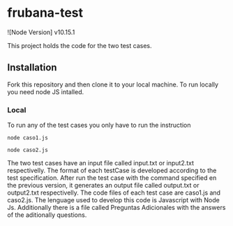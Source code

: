 # frubana-test

![Node Version] v10.15.1

This project holds the code for the two test cases.

## Installation
Fork this repository and then clone it to your local machine. To run locally you need node JS intalled.

### Local
To run any of the test cases you only have to run the instruction 
<br>
```
node caso1.js
```
```
node caso2.js
```
The two test cases have an input file called input.txt or input2.txt respectivelly. The format of each testCase is developed according to the test specification. After run the test case with the command specified en the previous version, it generates an output file called output.txt or output2.txt respectivelly.
The code files of each test case are caso1.js and caso2.js. The lenguage used to develop this code is Javascript with Node Js. Additionally there is a file called Preguntas Adicionales with the answers of the aditionally questions.
